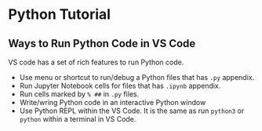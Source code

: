 # Python Tutorial

## Ways to Run Python Code in VS Code

VS code has a set of rich features to run Python code.

- Use menu or shortcut to run/debug a Python files that has `.py` appendix.
- Run Jupyter Notebook cells for files that has `.ipynb` appendix.
- Run cells marked by `% ##` in `.py` files.
- Write/wring Python code in an interactive Python window
- Use Python REPL within the VS Code. It is the same as run `python3` or `python` within a terminal in VS Code.
